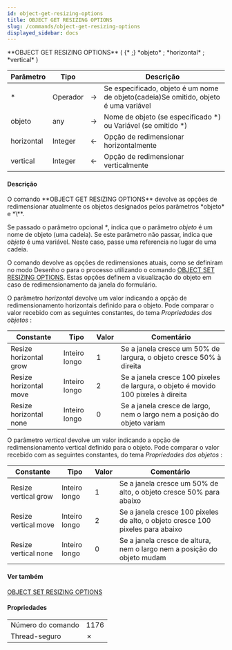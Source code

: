 ```yaml
---
id: object-get-resizing-options
title: OBJECT GET RESIZING OPTIONS
slug: /commands/object-get-resizing-options
displayed_sidebar: docs
---
```


<!--REF #_command_.OBJECT GET RESIZING OPTIONS.Syntax-->**OBJECT GET RESIZING OPTIONS** ( {* ;} *objeto* ; *horizontal* ; *vertical* )<!-- END REF-->
<!--REF #_command_.OBJECT GET RESIZING OPTIONS.Params-->
| Parâmetro | Tipo |  | Descrição |
| --- | --- | --- | --- |
| * | Operador | &#8594;  | Se especificado, objeto é um nome de objeto(cadeia)Se omitido, objeto é uma variável |
| objeto | any | &#8594;  | Nome de objeto (se especificado *) ou Variável (se omitido *) |
| horizontal | Integer | &#8592; | Opção de redimensionar horizontalmente |
| vertical | Integer | &#8592; | Opção de redimensionar verticalmente |

<!-- END REF-->

#### Descrição 

<!--REF #_command_.OBJECT GET RESIZING OPTIONS.Summary-->O comando **OBJECT GET RESIZING OPTIONS** devolve as opções de redimensionar atualmente os objetos designados pelos parâmetros *objeto* e *\**.<!-- END REF-->

Se passado o parâmetro opcional *\**, indica que o parâmetro *objeto* é um nome de objeto (uma cadeia). Se este parâmetro não passar, indica que *objeto* é uma variável. Neste caso, passe uma referencia no lugar de uma cadeia.

O comando devolve as opções de redimensiones atuais, como se definiram no modo Desenho o para o processo utilizando o comando [OBJECT SET RESIZING OPTIONS](object-set-resizing-options.md). Estas opções definem a visualização do objeto em caso de redimensionamento da janela do formulário.

O parâmetro *horizontal* devolve um valor indicando a opção de redimensionamento horizontais definido para o objeto. Pode comparar o valor recebido com as seguintes constantes, do tema *Propriedades dos objetos* :

| Constante              | Tipo          | Valor | Comentário                                                                         |
| ---------------------- | ------------- | ----- | ---------------------------------------------------------------------------------- |
| Resize horizontal grow | Inteiro longo | 1     | Se a janela cresce um 50% de largura, o objeto cresce 50% à direita                |
| Resize horizontal move | Inteiro longo | 2     | Se a janela cresce 100 pixeles de largura, o objeto é movido 100 pixeles à direita |
| Resize horizontal none | Inteiro longo | 0     | Se a janela cresce de largo, nem o largo nem a posição do objeto variam            |

O parâmetro *vertical* devolve um valor indicando a opção de redimensionamento vertical definido para o objeto. Pode comparar o valor recebido com as seguintes constantes, do tema *Propriedades dos objetos* :

| Constante            | Tipo          | Valor | Comentário                                                                      |
| -------------------- | ------------- | ----- | ------------------------------------------------------------------------------- |
| Resize vertical grow | Inteiro longo | 1     | Se a janela cresce um 50% de alto, o objeto cresce 50% para abaixo              |
| Resize vertical move | Inteiro longo | 2     | Se a janela cresce 100 pixeles de alto, o objeto cresce 100 pixeles para abaixo |
| Resize vertical none | Inteiro longo | 0     | Se a janela cresce de altura, nem o largo nem a posição do objeto mudam         |

#### Ver também 

[OBJECT SET RESIZING OPTIONS](object-set-resizing-options.md)  

#### Propriedades

|  |  |
| --- | --- |
| Número do comando | 1176 |
| Thread-seguro | &cross; |


